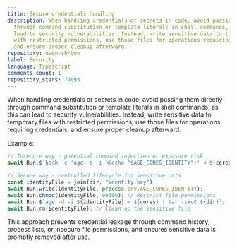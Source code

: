 ```yaml
---
title: Secure credentials handling
description: When handling credentials or secrets in code, avoid passing them directly
  through command substitution or template literals in shell commands, as this can
  lead to security vulnerabilities. Instead, write sensitive data to temporary files
  with restricted permissions, use those files for operations requiring credentials,
  and ensure proper cleanup afterward.
repository: oven-sh/bun
label: Security
language: Typescript
comments_count: 1
repository_stars: 79093
---
```


When handling credentials or secrets in code, avoid passing them directly through command substitution or template literals in shell commands, as this can lead to security vulnerabilities. Instead, write sensitive data to temporary files with restricted permissions, use those files for operations requiring credentials, and ensure proper cleanup afterward.

Example:
```ts
// Insecure way - potential command injection or exposure risk
await Bun.$`bash -c 'age -d -i <(echo "$AGE_CORES_IDENTITY")' < ${cores} | tar -zxvC ${dir}`;

// Secure way - controlled lifecycle for sensitive data
const identityFile = join(dir, "identity.key");
await Bun.write(identityFile, process.env.AGE_CORES_IDENTITY);
await Bun.chmod(identityFile, 0o600); // Restrict file permissions
await Bun.$`age -d -i ${identityFile} < ${cores} | tar -zxvC ${dir}`;
await Bun.rm(identityFile); // Clean up the sensitive file
```

This approach prevents credential leakage through command history, process lists, or insecure file permissions, and ensures sensitive data is promptly removed after use.